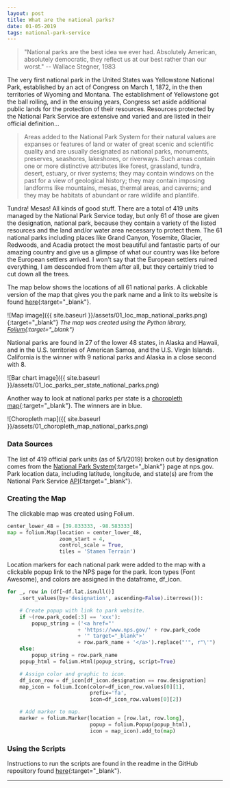 ```yaml
---
layout: post
title: What are the national parks?
date: 01-05-2019
tags: national-park-service
---
```


>"National parks are the best idea we ever had. Absolutely American, absolutely democratic, they reflect us at our best rather than our worst." -- Wallace Stegner, 1983

The very first national park in the United States was Yellowstone National Park, established by an act of Congress on March 1, 1872, in the then territories of Wyoming and Montana. The establishment of Yellowstone got the ball rolling, and in the ensuing years, Congress set aside additional public lands for the protection of their resources. Resources protected by the National Park Service are extensive and varied and are listed in their official definition...
>Areas added to the National Park System for their natural values are expanses or features of land or water of great scenic and scientific quality and are usually designated as national parks, monuments, preserves, seashores, lakeshores, or riverways. Such areas contain one or more distinctive attributes like forest, grassland, tundra, desert, estuary, or river systems; they may contain windows on the past for a view of geological history; they may contain imposing landforms like mountains, mesas, thermal areas, and caverns; and they may be habitats of abundant or rare wildlife and plantlife.

Tundra! Mesas! All kinds of good stuff. There are a total of 419 units managed by the National Park Service today, but only 61 of those are given the designation, national park, because they contain a variety of the listed resources and the land and/or water area necessary to protect them. The 61 national parks including places like Grand Canyon, Yosemite, Glacier, Redwoods, and Acadia protect the most beautiful and fantastic parts of our amazing country and give us a glimpse of what our country was like before the European settlers arrived. I won't say that the European settlers ruined everything, I am descended from them after all, but they certainly tried to cut down all the trees.

The map below shows the locations of all 61 national parks. A clickable version of the map that gives you the park name and a link to its website is found [here](https://goodmorningdata.github.io/assets/01_loc_map_national_parks.html){:target="_blank"}.

![Map image]({{ site.baseurl }}/assets/01_loc_map_national_parks.png){:target="_blank"}
*<span style="font-size:10pt;">The map was created using the Python library, [Folium](https://python-visualization.github.io/folium/){:target="_blank"}</span>*

National parks are found in 27 of the lower 48 states, in Alaska and Hawaii, and in the U.S. territories of American Samoa, and the U.S. Virgin Islands. California is the winner with 9 national parks and Alaska in a close second with 8.

![Bar chart image]({{ site.baseurl }}/assets/01_loc_parks_per_state_national_parks.png)

Another way to look at national parks per state is a [choropleth map](https://en.wikipedia.org/wiki/Choropleth_map){:target="_blank"}. The winners are in blue.

![Choropleth map]({{ site.baseurl }}/assets/01_choropleth_map_national_parks.png)

### Data Sources
The list of 419 official park units (as of 5/1/2019) broken out by designation comes from the [National Park System](https://www.nps.gov/aboutus/national-park-system.htm){:target="_blank"} page at nps.gov. Park location data, including latitude, longitude, and state(s) are from the National Park Service [API](https://www.nps.gov/subjects/digital/nps-data-api.htm){:target="_blank"}.

### Creating the Map
The clickable map was created using Folium.

```python
center_lower_48 = [39.833333, -98.583333]
map = folium.Map(location = center_lower_48,
                 zoom_start = 4,
                 control_scale = True,
                 tiles = 'Stamen Terrain')
```

Location markers for each national park were added to the map with a clickable popup link to the NPS page for the park. Icon types (Font Awesome), and colors are assigned in the dataframe, df_icon.

```python
for _, row in (df[~df.lat.isnull()]
    .sort_values(by='designation', ascending=False).iterrows()):

    # Create popup with link to park website.
    if ~(row.park_code[:3] == 'xxx'):
        popup_string = ('<a href="'
                       + 'https://www.nps.gov/' + row.park_code
                       + '" target="_blank">'
                       + row.park_name + '</a>').replace("'", r"\'")
    else:
        popup_string = row.park_name
    popup_html = folium.Html(popup_string, script=True)

    # Assign color and graphic to icon.
    df_icon_row = df_icon[df_icon.designation == row.designation]
    map_icon = folium.Icon(color=df_icon_row.values[0][1],
                           prefix='fa',
                           icon=df_icon_row.values[0][2])

    # Add marker to map.
    marker = folium.Marker(location = [row.lat, row.long],
                           popup = folium.Popup(popup_html),
                           icon = map_icon).add_to(map)
```

### Using the Scripts
Instructions to run the scripts are found in the readme in the GitHub repository found [here](https://github.com/goodmorningdata/nps){:target="_blank"}.

---
